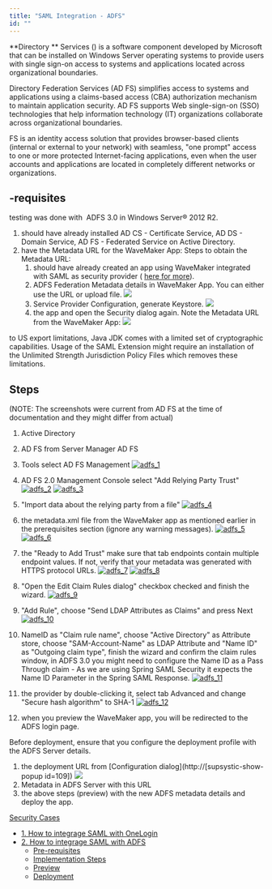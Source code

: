 ```yaml
---
title: "SAML Integration - ADFS"
id: ""
---
```


**Directory ** Services () is a software component developed by Microsoft that can be installed on Windows Server operating systems to provide users with single sign-on access to systems and applications located across organizational boundaries.

Directory Federation Services (AD FS) simplifies access to systems and applications using a claims-based access (CBA) authorization mechanism to maintain application security. AD FS supports Web single-sign-on (SSO) technologies that help information technology (IT) organizations collaborate across organizational boundaries.

FS is an identity access solution that provides browser-based clients (internal or external to your network) with seamless, "one prompt" access to one or more protected Internet-facing applications, even when the user accounts and applications are located in completely different networks or organizations.

## \-requisites

testing was done with  ADFS 3.0 in Windows Server® 2012 R2.

1. should have already installed AD CS - Certificate Service, AD DS - Domain Service, AD FS - Federated Service on Active Directory. 
2. have the Metadata URL for the WaveMaker App: Steps to obtain the Metadata URL:
    1. should have already created an app using WaveMaker integrated with SAML as security provider ( [here for more](/learn/app-development/app-security/saml-integration/#integration)).
    2. ADFS Federation Metadata details in WaveMaker App. You can either use the URL or upload file. [![](../assets/adfs_wm_meta1.png?v=20)](../assets/adfs_wm_meta1.png?v=20)
    3. Service Provider Configuration, generate Keystore. [![](../assets/adfs_wm_meta2.png)](../assets/adfs_wm_meta2.png)
    4. the app and open the Security dialog again. Note the Metadata URL from the WaveMaker App: [![](../assets/adfs_url.png)](../assets/adfs_url.png)

to US export limitations, Java JDK comes with a limited set of cryptographic capabilities. Usage of the SAML Extension might require an installation of the Unlimited Strength Jurisdiction Policy Files which removes these limitations.

## Steps

(NOTE: The screenshots were current from AD FS at the time of documentation and they might differ from actual)

1. Active Directory
2. AD FS from Server Manager AD FS
3. Tools select AD FS Management [![adfs_1](../assets/adfs_1.png)](../assets/adfs_1.png)
4. AD FS 2.0 Management Console select "Add Relying Party Trust" [![adfs_2](../assets/adfs_2.png)](../assets/adfs_2.png) [![adfs_3](../assets/adfs_3.png)](../assets/adfs_3.png)
5. "Import data about the relying party from a file" [![adfs_4](../assets/adfs_4.png)](../assets/adfs_4.png)
6. the metadata.xml file from the WaveMaker app as mentioned earlier in the prerequisites section (ignore any warning messages). [![adfs_5](../assets/adfs_5.png)](../assets/adfs_5.png) [![adfs_6](../assets/adfs_6.png)](../assets/adfs_6.png)
7. the "Ready to Add Trust" make sure that tab endpoints contain multiple endpoint values. If not, verify that your metadata was generated with HTTPS protocol URLs. [![adfs_7](../assets/adfs_7.png)](../assets/adfs_7.png) [![adfs_8](../assets/adfs_8.png)](../assets/adfs_8.png)
8. "Open the Edit Claim Rules dialog" checkbox checked and finish the wizard. [![adfs_9](../assets/adfs_9.png)](../assets/adfs_9.png)
9. "Add Rule", choose "Send LDAP Attributes as Claims" and press Next [![adfs_10](../assets/adfs_10.png)](../assets/adfs_10.png) 
10. NameID as "Claim rule name", choose "Active Directory" as Attribute store, choose "SAM-Account-Name" as LDAP Attribute and "Name ID" as "Outgoing claim type", finish the wizard and confirm the claim rules window, in ADFS 3.0 you might need to configure the Name ID as a Pass Through claim - As we are using Spring SAML Security it expects the Name ID Parameter in the Spring SAML Response. [![adfs_11](../assets/adfs_11.png)](../assets/adfs_11.png)
11. the provider by double-clicking it, select tab Advanced and change "Secure hash algorithm" to SHA-1 [![adfs_12](../assets/adfs_12.png)](../assets/adfs_12.png)

1. when you preview the WaveMaker app, you will be redirected to the ADFS login page.

Before deployment, ensure that you configure the deployment profile with the ADFS Server details.

1. the deployment URL from [Configuration dialog](http://[supsystic-show-popup id=109]) [![](../assets/adfs_wm_deploy.png)](../assets/adfs_wm_deploy.png)
2. Metadata in ADFS Server with this URL
3. the above steps (preview) with the new ADFS metadata details and deploy the app.

[Security Cases](/learn/app-development/app-security/app-security/)

- [1\. How to integrage SAML with OneLogin](/learn/how-tos/saml-integration-onelogin/)
- [2\. How to integrage SAML with ADFS](/learn/how-tos/saml-integration-adfs/)
    - [Pre-requisites](#prereqs)
    - [Implementation Steps](#steps)
    - [Preview](#preview)
    - [Deployment](#deploy)
